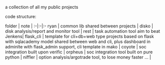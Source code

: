a collection of all my public projects

code structure:

folder | note | 
:-|:-|:-
ryan | common lib shared between projects | 
disko | disk analysis/report and monitor tool | 
rest | task automation tool aim to beat Jenkens| 
flask_cli | template for cli+db+web type projects based on flask with sqlacademy model shared between web and cli, plus dashboard in adminlte with flask_admin support, cli template in mako | 
coyote | soc integration built upon verific |
orpheus | soc integration tool built on pure python |
niffler | option analysis/argotrade tool, to lose money faster ... |

